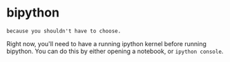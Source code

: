 bipython
=========
    because you shouldn't have to choose.


Right now, you'll need to have a running ipython kernel before running bipython.
You can do this by either opening a notebook, or `ipython console`.
